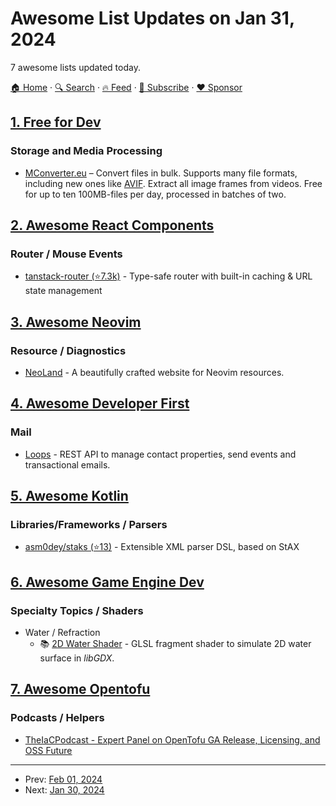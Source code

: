 # Awesome List Updates on Jan 31, 2024

7 awesome lists updated today.

[🏠 Home](/README.md) · [🔍 Search](https://www.trackawesomelist.com/search/) · [🔥 Feed](https://www.trackawesomelist.com/rss.xml) · [📮 Subscribe](https://trackawesomelist.us17.list-manage.com/subscribe?u=d2f0117aa829c83a63ec63c2f&id=36a103854c) · [❤️  Sponsor](https://github.com/sponsors/theowenyoung)



## [1. Free for Dev](/content/ripienaar/free-for-dev/README.md)

### Storage and Media Processing

*   [MConverter.eu](https://mconverter.eu/) – Convert files in bulk. Supports many file formats, including new ones like [AVIF](https://mconverter.eu/convert/to/avif/). Extract all image frames from videos. Free for up to ten 100MB-files per day, processed in batches of two.

## [2. Awesome React Components](/content/brillout/awesome-react-components/README.md)

### Router / Mouse Events

*   [tanstack-router (⭐7.3k)](https://github.com/TanStack/router) - Type-safe router with built-in caching & URL state management

## [3. Awesome Neovim](/content/rockerBOO/awesome-neovim/README.md)

### Resource / Diagnostics

*   [NeoLand](https://neoland.dev) - A beautifully crafted website for Neovim resources.

## [4. Awesome Developer First](/content/agamm/awesome-developer-first/README.md)

### Mail

*   [Loops](https://loops.so/) - REST API to manage contact properties, send events and transactional emails.

## [5. Awesome Kotlin](/content/KotlinBy/awesome-kotlin/README.md)

### Libraries/Frameworks / Parsers

*   [asm0dey/staks (⭐13)](https://github.com/asm0dey/staks) - Extensible XML parser DSL, based on StAX

## [6. Awesome Game Engine Dev](/content/stevinz/awesome-game-engine-dev/README.md)

### Specialty Topics / Shaders

*   Water / Refraction
    *   📚 [2D Water Shader](https://rotatingcanvas.com/fragment-shader-to-simulate-water-surface-in-libgdx/) - GLSL fragment shader to simulate 2D water surface in *libGDX*.

## [7. Awesome Opentofu](/content/virtualroot/awesome-opentofu/README.md)

### Podcasts / Helpers

*   [TheIaCPodcast - Expert Panel on OpenTofu GA Release, Licensing, and OSS Future](https://www.theiacpodcast.com/episode/expert-panel-on-opentofu-ga-release-licensing-and-oss-future)

---

- Prev: [Feb 01, 2024](/content/2024/02/01/README.md)
- Next: [Jan 30, 2024](/content/2024/01/30/README.md)